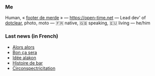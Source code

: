 ### Me

Human, « [footer de merde](https://open-time.net/post/2013/07/17/La-veritable-histoire-du-Footer-de-merde-) » — https://open-time.net — Lead dev' of [dotclear](https://git.dotclear.org/dev/dotclear), photo, moto — 🇫🇷 native, 🇬🇧 speaking, 🇪🇺 living — he/him

### Last news (in French)

<!-- BLOG-POST-LIST:START -->
- [Alors alors](https://open-time.net/post/2022/04/17/Alors-alors)
- [Bon ça sera](https://open-time.net/post/2022/04/16/Bon-ca-sera)
- [Idée alakon](https://open-time.net/post/2022/04/15/Idee-alakon)
- [Histoire de bar](https://open-time.net/post/2022/04/14/Histoire-de-bar)
- [Circonspectricitation](https://open-time.net/post/2022/04/13/Circonspectricitation)
<!-- BLOG-POST-LIST:END -->
